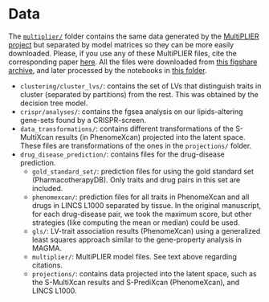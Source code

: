 # Data

The [`multiplier/`](multiplier/) folder contains the same data generated by the [MultiPLIER project](https://github.com/greenelab/multi-plier) but separated by model matrices so they can be more easily downloaded.
Please, if you use any of these MultiPLIER files, cite the corresponding paper [here](https://doi.org/10.1016/j.cels.2019.04.003).
All the files were downloaded from [this figshare archive](https://doi.org/10.6084/m9.figshare.5716033.v4), and later processed by the notebooks in [this folder](https://github.com/greenelab/phenoplier/tree/master/nbs/01_preprocessing).

* `clustering/cluster_lvs/`: contains the set of LVs that distinguish traits in cluster (separated by partitions) from the rest.
This was obtained by the decision tree model.
* `crispr/analyses/`: contains the fgsea analysis on our lipids-altering gene-sets found by a CRISPR-screen.
* `data_transformations/`: contains different transformations of the S-MultiXcan results (in PhenomeXcan) projected into the latent space.
These files are transformations of the ones in the `projections/` folder.
* `drug_disease_prediction/`: contains files for the drug-disease prediction.
  * `gold_standard_set/`: prediction files for using the gold standard set (PharmacotherapyDB).
Only traits and drug pairs in this set are included.
  * `phenomexcan/`: prediction files for all traits in PhenomeXcan and all drugs in LINCS L1000 separated by tissue.
In the original manuscript, for each drug-disease pair, we took the maximum score, but other strategies (like computing the mean or median) could be used.
  * `gls/`: LV-trait association results (PhenomeXcan) using a generalized least squares approach similar to the gene-property analysis in MAGMA.
  * `multiplier/`: MultiPLIER model files. See text above regarding citations.
  * `projections/`: contains data projected into the latent space, such as the S-MultiXcan results and S-PrediXcan (PhenomeXcan), and LINCS L1000.
